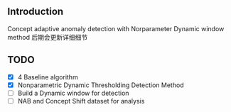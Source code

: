 ## Introduction
Concept adaptive anomaly detection with Norparameter Dynamic window method 
后期会更新详细细节

## TODO
- [x] 4 Baseline algorithm  
- [x] Nonparametric Dynamic Thresholding Detection Method  
- [ ] Build a Dynamic window for detection  
- [ ] NAB and Concept Shift dataset for analysis   
